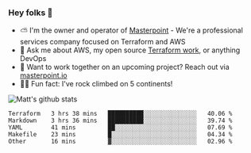 

### Hey folks 👋

- ⛅️ I'm the owner and operator of [Masterpoint](https://masterpoint.io) - We're a professional services company focused on Terraform and AWS
- 💬 Ask me about AWS, my open source [Terraform work](https://github.com/masterpointio?q=terraform&type=&language=hcl), or anything DevOps
- 🔨 Want to work together on an upcoming project? Reach out via [masterpoint.io](https://masterpoint.io)
- 🧗‍♂️ Fun fact: I've rock climbed on 5 continents! 


![Matt's github stats](https://github-readme-stats.vercel.app/api?username=Gowiem&count_private=true&theme=cobalt&show_icons=true)

<!--START_SECTION:waka-->
```text
Terraform   3 hrs 38 mins   ██████████░░░░░░░░░░░░░░░   40.06 % 
Markdown    3 hrs 36 mins   ██████████░░░░░░░░░░░░░░░   39.74 % 
YAML        41 mins         ██░░░░░░░░░░░░░░░░░░░░░░░   07.69 % 
Makefile    23 mins         █░░░░░░░░░░░░░░░░░░░░░░░░   04.34 % 
Other       16 mins         ▓░░░░░░░░░░░░░░░░░░░░░░░░   02.96 % 
```
<!--END_SECTION:waka-->
